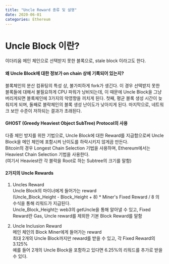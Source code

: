```yaml
---
title: "Uncle Reward 종류 및 설명"
date: 2020-06-01
categories: Ethereum
---
```


# Uncle Block 이란?
 이더리움 메인 체인으로 선택받지 못한 블록으로, stale block 이라고도 한다.

#### 왜 Uncle Block에 대한 정보가 on chain 상에 기록되어 있는지?
 블록체인의 분산 컴퓨팅의 특성 상, 불가피하게 fork가 생긴다. 이 경우 선택받지 못한 블록들에 대해서 불필요하게 CPU 파워가 낭비되는데,
 이 때문에 Uncle Block을 그냥 버리게되면 블록체인에 3가지의 악영향을 끼치게 된다. 첫째, 평균 블록 생성 시간이 늦춰지게 되며, 둘째로 블락체인의 블록 생성 난이도가 낮아지게 된다.
 마지막으로, 네트워크 보안 수준이 저하되는 결과가 초래된다. 
 
#### GHOST (Greedy Heaviest Object SubTree) Protocol의 사용
 다중 체인 방지를 위한 기법으로, Uncle Block에 대한 Reward를 지급함으로써 Uncle Block을 메인 체인에 포함시켜 난이도를 하락시키지 않게끔 만든다.   
 Bitcoin의 경우 Longest Chain Selection 기법을 사용하며, Ethereum에서는 Heaviest Chain Selection 기법을 사용한다.   
 (여기서 Heaviest란 각 블락을 Root로 하는 Subtree의 크기를 말함)
 
 
 #### 2가지의 Uncle Rewards
 
 1. Uncles Reward   
 Uncle Block의 마이너에게 들어가는 reward   
 (Uncle_Block_Height - Block_Height + 8) * Miner's Fixed Reward / 8 의 수식을 통해 리워드가 지급된다.   
 Uncle_Block_Height는 web3의 getUncle을 통해 알아낼 수 있고, Fixed Reward란 Gas, Uncle reward를 제외한 기본 Block Reward를 말함
 
 2. Uncle Inclusion Reward   
 메인 체인의 Block Miner에게 들어가는 reward   
 최대 2개의 Uncle Block까지만 reward를 받을 수 있고,   각 Fixed Reward의 3.125%   
 예를 들어 2개의 Uncle Block을 포함하고 있다면 6.25%의 리워드를 추가로 받을 수 있다. 
  
  

